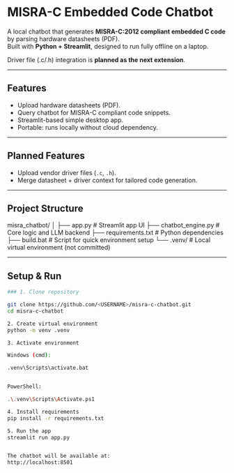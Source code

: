 # MISRA-C Embedded Code Chatbot

A local chatbot that generates **MISRA-C:2012 compliant embedded C code** by parsing hardware datasheets (PDF).  
Built with **Python + Streamlit**, designed to run fully offline on a laptop.  

Driver file (.c/.h) integration is **planned as the next extension**.

---

## Features
- Upload hardware datasheets (PDF).
- Query chatbot for MISRA-C compliant code snippets.
- Streamlit-based simple desktop app.
- Portable: runs locally without cloud dependency.

---

## Planned Features
- Upload vendor driver files (`.c`, `.h`).
- Merge datasheet + driver context for tailored code generation.

---

## Project Structure

misra_chatbot/
│
├── app.py # Streamlit app UI
├── chatbot_engine.py # Core logic and LLM backend
├── requirements.txt # Python dependencies
├── build.bat # Script for quick environment setup
└── .venv/ # Local virtual environment (not committed)


---

## Setup & Run
```bash
### 1. Clone repository

git clone https://github.com/<USERNAME>/misra-c-chatbot.git
cd misra-c-chatbot

2. Create virtual environment
python -m venv .venv

3. Activate environment

Windows (cmd):

.venv\Scripts\activate.bat


PowerShell:

.\.venv\Scripts\Activate.ps1

4. Install requirements
pip install -r requirements.txt

5. Run the app
streamlit run app.py


The chatbot will be available at:
http://localhost:8501

